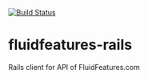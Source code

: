 [![Build Status](https://secure.travis-ci.org/FluidFeatures/fluidfeatures-rails.png)](http://travis-ci.org/FluidFeatures/fluidfeatures-rails)

fluidfeatures-rails
===================

Rails client for API of FluidFeatures.com

